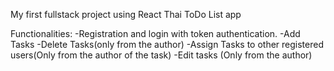 My first fullstack project using React
Thai ToDo List app

Functionalities:
-Registration and login with token authentication.
-Add Tasks
-Delete Tasks(only from the author)
-Assign Tasks to other registered users(Only from the author of the task)
-Edit tasks (Only from the author)
